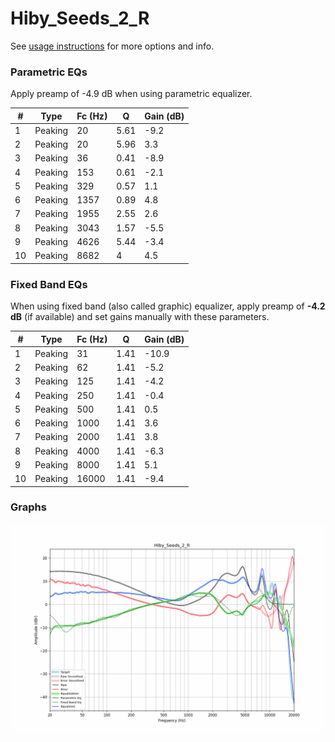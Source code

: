 # Hiby_Seeds_2_R
See [usage instructions](https://github.com/jaakkopasanen/AutoEq#usage) for more options and info.

### Parametric EQs
Apply preamp of -4.9 dB when using parametric equalizer.

|   # | Type    |   Fc (Hz) |    Q |   Gain (dB) |
|-----|---------|-----------|------|-------------|
|   1 | Peaking |        20 | 5.61 |        -9.2 |
|   2 | Peaking |        20 | 5.96 |         3.3 |
|   3 | Peaking |        36 | 0.41 |        -8.9 |
|   4 | Peaking |       153 | 0.61 |        -2.1 |
|   5 | Peaking |       329 | 0.57 |         1.1 |
|   6 | Peaking |      1357 | 0.89 |         4.8 |
|   7 | Peaking |      1955 | 2.55 |         2.6 |
|   8 | Peaking |      3043 | 1.57 |        -5.5 |
|   9 | Peaking |      4626 | 5.44 |        -3.4 |
|  10 | Peaking |      8682 | 4    |         4.5 |

### Fixed Band EQs
When using fixed band (also called graphic) equalizer, apply preamp of **-4.2 dB** (if available) and set gains manually with these parameters.

|   # | Type    |   Fc (Hz) |    Q |   Gain (dB) |
|-----|---------|-----------|------|-------------|
|   1 | Peaking |        31 | 1.41 |       -10.9 |
|   2 | Peaking |        62 | 1.41 |        -5.2 |
|   3 | Peaking |       125 | 1.41 |        -4.2 |
|   4 | Peaking |       250 | 1.41 |        -0.4 |
|   5 | Peaking |       500 | 1.41 |         0.5 |
|   6 | Peaking |      1000 | 1.41 |         3.6 |
|   7 | Peaking |      2000 | 1.41 |         3.8 |
|   8 | Peaking |      4000 | 1.41 |        -6.3 |
|   9 | Peaking |      8000 | 1.41 |         5.1 |
|  10 | Peaking |     16000 | 1.41 |        -9.4 |

### Graphs
![](./Hiby_Seeds_2_R.png)
